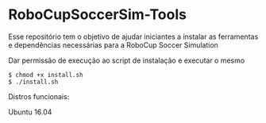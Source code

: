 # RoboCupSoccerSim-Tools
Esse repositório tem o objetivo de ajudar iniciantes a instalar as ferramentas e dependências necessárias para a RoboCup Soccer Simulation

<p>Dar permissão de execução ao script de instalação e executar o mesmo</p>
<pre><code>$ chmod +x install.sh
$ ./install.sh
</code></pre>

Distros funcionais:
<p>Ubuntu 16.04</p>
